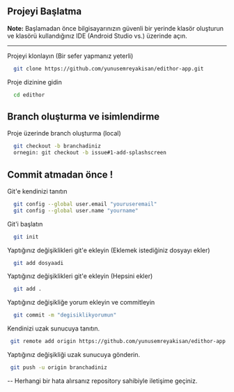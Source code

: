 
## Projeyi Başlatma

**Note:** Başlamadan önce bilgisayarınızın güvenli bir yerinde klasör oluşturun ve klasörü kullandığınız IDE (Android Studio vs.) üzerinde açın.
***

Projeyi klonlayın (Bir sefer yapmanız yeterli)

```bash
  git clone https://github.com/yunusemreyakisan/edithor-app.git
```

Proje dizinine gidin

```bash
  cd edithor
```
## Branch oluşturma ve isimlendirme

Proje üzerinde branch oluşturma (local)
```bash
  git checkout -b branchadiniz
  ornegin: git checkout -b issue#1-add-splashscreen
```

 ## Commit atmadan önce !

Git'e kendinizi tanıtın

```bash
  git config --global user.email "youruseremail"
  git config --global user.name "yourname"
```

Git'i başlatın

```bash
  git init
```


Yaptığınız değişiklikleri git'e ekleyin (Eklemek istediğiniz dosyayı ekler)

```bash
  git add dosyaadi
```


Yaptığınız değişiklikleri git'e ekleyin (Hepsini ekler)

```bash
  git add .
```

Yaptığınız değişikliğe yorum ekleyin ve commitleyin

```bash
  git commit -m "degisiklikyorumun"
```


Kendinizi uzak sunucuya tanıtın.

```bash
 git remote add origin https://github.com/yunusemreyakisan/edithor-app.git
```

  Yaptığınız değişikliği uzak sunucuya gönderin.

```bash
 git push -u origin branchadiniz
```

-- Herhangi bir hata alırsanız repository sahibiyle iletişime geçiniz. 
